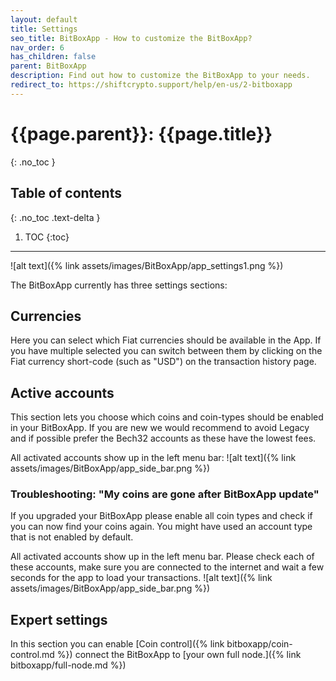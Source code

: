 ```yaml
---
layout: default
title: Settings
seo_title: BitBoxApp - How to customize the BitBoxApp?
nav_order: 6
has_children: false
parent: BitBoxApp
description: Find out how to customize the BitBoxApp to your needs.
redirect_to: https://shiftcrypto.support/help/en-us/2-bitboxapp
---
```


# {{page.parent}}: {{page.title}}
{: .no_toc }

## Table of contents
{: .no_toc .text-delta }

1. TOC
{:toc}

---
![alt text]({% link assets/images/BitBoxApp/app_settings1.png %})

The BitBoxApp currently has three settings sections:

## Currencies
Here you can select which Fiat currencies should be available in the App. If you have multiple selected you can switch between them by clicking on the Fiat currency short-code (such as "USD") on the transaction history page.

## Active accounts
This section lets you choose which coins and coin-types should be enabled in your BitBoxApp.
If you are new we would recommend to avoid Legacy and if possible prefer the Bech32 accounts as these have the lowest fees.

All activated accounts show up in the left menu bar:
![alt text]({% link assets/images/BitBoxApp/app_side_bar.png %})


### Troubleshooting: "My coins are gone after BitBoxApp update"
If you upgraded your BitBoxApp please enable all coin types and check if you can now find your coins again. You might have used an account type that is not enabled by default.

All activated accounts show up in the left menu bar. Please check each of these accounts, make sure you are connected to the internet and wait a few seconds for the app to load your transactions.
![alt text]({% link assets/images/BitBoxApp/app_side_bar.png %})


## Expert settings
In this section you can enable [Coin control]({% link bitboxapp/coin-control.md %}) connect the BitBoxApp to [your own full node.]({% link bitboxapp/full-node.md %})
